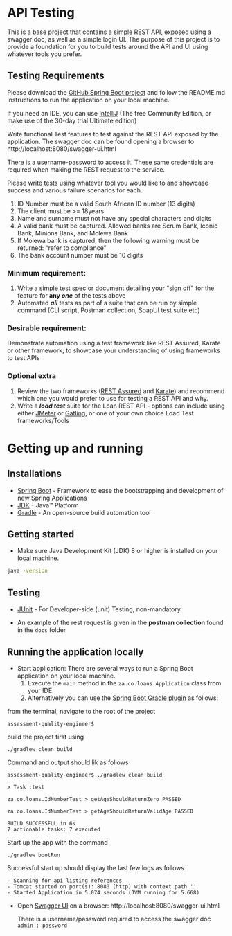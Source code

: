 # API Testing

This is a base project that contains a simple REST API, exposed using a swagger doc, as well as a simple login UI. The purpose of this project is to provide a foundation for you to build tests around the API and UI using whatever tools you prefer.

## Testing Requirements

Please download the [GitHub Spring Boot project](https://github.com/MomInv/assessment-quality-engineer) and follow the README.md instructions to run the application on your local machine.

If you need an IDE, you can use [IntelliJ](https://www.jetbrains.com/idea/download) (The free Community Edition, or make use of the 30-day trial Ultimate edition)

Write functional Test features to test against the REST API exposed by the application. The swagger doc can be found opening a browser to
http://localhost:8080/swagger-ui.html

There is a username-password to access it. These same credentials are required when making the REST request to the service.


Please write tests using whatever tool you would like to and showcase success and various failure scenarios for each.

1. ID Number must be a valid South African ID number (13 digits)
2. The client must be >= 18years
3. Name and surname must not have any special characters and digits
4. A valid bank must be captured. Allowed banks are Scrum Bank, Iconic Bank, Minions Bank, and Molewa Bank
5. If Molewa bank is captured, then the following warning must be returned: “refer to compliance”
6. The bank account number must be 10 digits

### Minimum requirement:
1. Write a simple test spec or document detailing your "sign off" for the feature for **any _one_** of the tests above
2. Automated _**all**_ tests as part of a suite that can be run by simple command (CLI script, Postman collection, SoapUI test suite etc)


### Desirable requirement:
Demonstrate automation using a test framework like REST Assured, Karate or other framework, to showcase your understanding of using frameworks to test APIs

### Optional extra
1. Review the two frameworks ([REST Assured](https://www.pluralsight.com/courses/rest-assured-fundamentals) and [Karate](https://www.softwaretestinghelp.com/api-testing-with-karate-framework/)) and recommend which one you would prefer to use for testing a REST API and why.
2. Write a **_load test_** suite for the Loan REST API - options can include using either [JMeter](https://jmeter.apache.org/) or [Gatling](https://gatling.io/), or one of your own choice Load Test frameworks/Tools

# Getting up and running

## Installations
* 	[Spring Boot](https://spring.io/projects/spring-boot) - Framework to ease the bootstrapping and development of new Spring Applications
* 	[JDK](https://www.oracle.com/za/java/technologies/javase/jdk11-archive-downloads.html) - Java™ Platform
* 	[Gradle](https://gradle.org/) - An open-source build automation tool

## Getting started

* Make sure Java Development Kit (JDK) 8 or higher is installed on your local machine.
```bash
java -version
```

## Testing

* [JUnit](https://junit.org/) - For Developer-side (unit) Testing, non-mandatory

* An example of the rest request is given in the **postman collection** found in the ```docs``` folder

## Running the application locally

*   Start application: There are several ways to run a Spring Boot application on your local machine. 
    1. Execute the `main` method in the `za.co.loans.Application` class from your IDE. 
    2. Alternatively you can use the [Spring Boot Gradle plugin](https://docs.spring.io/spring-boot/docs/current/reference/html/build-tool-plugins.html#build-tool-plugins-gradle-plugin) as follows:
  
from the terminal, navigate to the root of the project 
```
assessment-quality-engineer$
```

build the project first using
```
./gradlew clean build
```

Command and output should lik as follows
```
assessment-quality-engineer$ ./gradlew clean build

> Task :test

za.co.loans.IdNumberTest > getAgeShouldReturnZero PASSED

za.co.loans.IdNumberTest > getAgeShouldReturnValidAge PASSED

BUILD SUCCESSFUL in 6s
7 actionable tasks: 7 executed
```

Start up the app with the command
```
./gradlew bootRun
```
Successful start up should display the last few logs as follows
```
- Scanning for api listing references
- Tomcat started on port(s): 8080 (http) with context path ''
- Started Application in 5.074 seconds (JVM running for 5.668)
```

* Open [Swagger UI](http://localhost:8080/swagger-ui.html) on a browser: 
  http://localhost:8080/swagger-ui.html
  
  There is a username/password required to access the swagger doc
    ```admin : password```




